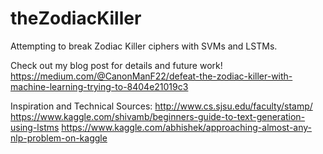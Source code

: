# theZodiacKiller
Attempting to break Zodiac Killer ciphers with SVMs and LSTMs.

Check out my blog post for details and future work!
https://medium.com/@CanonManF22/defeat-the-zodiac-killer-with-machine-learning-trying-to-8404e21019c3

Inspiration and Technical Sources: http://www.cs.sjsu.edu/faculty/stamp/ https://www.kaggle.com/shivamb/beginners-guide-to-text-generation-using-lstms https://www.kaggle.com/abhishek/approaching-almost-any-nlp-problem-on-kaggle

